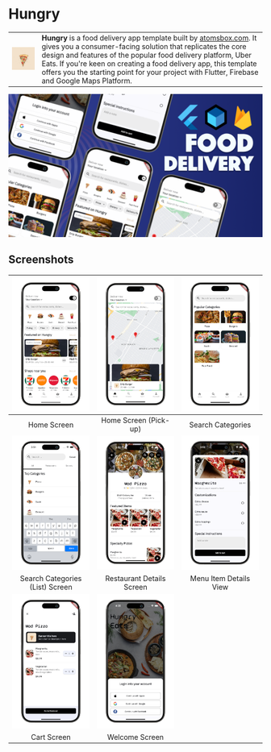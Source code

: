 # Hungry
<table>
  <tr>
    <td><img src="assets/icons/app_icon.png" alt="Hungry" style="width: 300px;"/></td>
    <td>
      <strong>Hungry</strong> is a food delivery app template built by <a href="https://atomsbox.com">atomsbox.com</a>. It gives you a consumer-facing solution that replicates the core design and features of the popular food delivery platform, Uber Eats. If you're keen on creating a food delivery app, this template offers you the starting point for your project with Flutter, Firebase and Google Maps Platform. 
    </td>
  </tr>
</table>

![Hero](screenshots/hungry_preview_thumbnail.png)


## Screenshots
|![Home Screen](screenshots/hungry-1.png) | ![Home Screen (Pick-up)](screenshots/hungry-2.png) | ![Search Categories](screenshots/hungry-3.png) |
|:---:|:---:|:---:|
| Home Screen | Home Screen (Pick-up) | Search Categories |
| ![Search Categories (List)](screenshots/hungry-4.png) | ![Restaurant Details Screen](screenshots/hungry-6.png) | ![Menu Item Details View](screenshots/hungry-7.png) |
| Search Categories (List) Screen | Restaurant Details Screen | Menu Item Details View |
| ![Cart Screen](screenshots/hungry-8.png)| ![Welcome Screen](screenshots/hungry-9.png) |  |
| Cart Screen | Welcome Screen |  |
